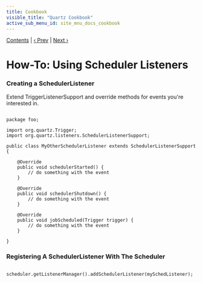 ```yaml
---
title: Cookbook
visible_title: "Quartz Cookbook"
active_sub_menu_id: site_mnu_docs_cookbook
---
```

<div class="secNavPanel"><a href=".">Contents</a> | <a href="TriggerListeners.html">&lsaquo;&nbsp;Prev</a> | <a href="TenSecTrigger.html">Next&nbsp;&rsaquo;</a></div>





# How-To: Using Scheduler Listeners

### Creating a SchedulerListener

Extend TriggerListenerSupport and override methods for events you're interested in.

<pre class="prettyprint highlight"><code class="language-java" data-lang="java">
package foo;

import org.quartz.Trigger;
import org.quartz.listeners.SchedulerListenerSupport;

public class MyOtherSchedulerListener extends SchedulerListenerSupport {

    @Override
    public void schedulerStarted() {
        // do something with the event
    }

    @Override
    public void schedulerShutdown() {
        // do something with the event
    }

    @Override
    public void jobScheduled(Trigger trigger) {
        // do something with the event
    }

}
</code></pre>


### Registering A SchedulerListener With The Scheduler


<pre class="prettyprint highlight"><code class="language-java" data-lang="java">
scheduler.getListenerManager().addSchedulerListener(mySchedListener);
</code></pre>
